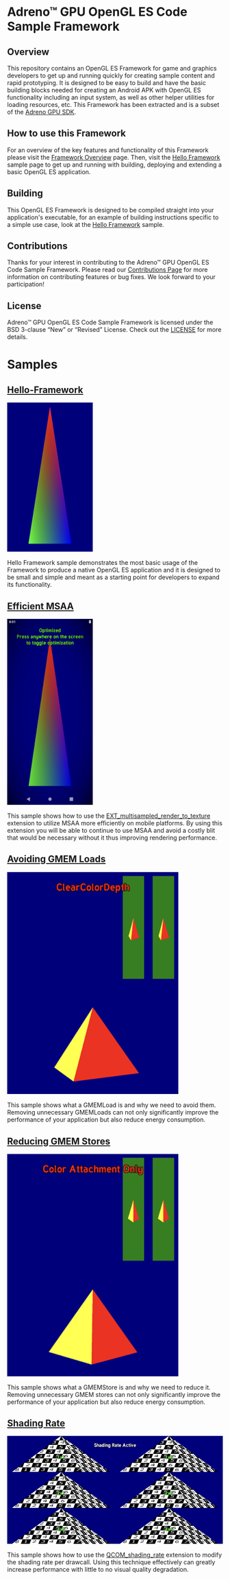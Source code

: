 

# Adreno™ GPU OpenGL ES Code Sample Framework

## Overview

This repository contains an OpenGL ES Framework for game and graphics developers to get up and running quickly for creating sample content and rapid prototyping. It is designed to be easy to build and have the basic building blocks needed for creating an Android APK with OpenGL ES functionality including an input system, as well as other helper utilities for loading resources, etc. This Framework has been extracted and is a subset of the [Adreno GPU SDK](https://developer.qualcomm.com/software/adreno-gpu-sdk/tools).

## How to use this Framework

For an overview of the key features and functionality of this Framework please visit the [Framework Overview](OVERVIEW.md) page. Then, visit the [Hello Framework](samples/hello-fw) sample page to get up and running with building, deploying and extending a basic OpenGL ES application.

## Building

This OpenGL ES Framework is designed to be compiled straight into your application's executable, for an example of building instructions specific to a simple use case, look at the [Hello Framework](samples/hello-fw) sample.

## Contributions
Thanks for your interest in contributing to the Adreno™ GPU OpenGL ES Code Sample Framework. Please read our [Contributions Page](CONTRIBUTING.md) for more information on contributing features or bug fixes. We look forward to your participation!

## License
Adreno™ GPU OpenGL ES Code Sample Framework is licensed under the BSD 3-clause “New” or “Revised” License. Check out the [LICENSE](LICENSE) for more details.

# Samples

## [Hello-Framework](samples/hello-fw)

<img width="200px" src="samples/hello-fw/img/screenshot.png">

Hello Framework sample demonstrates the most basic usage of the Framework to produce a native OpenGL ES application and it is designed to be small and simple and meant as a starting point for developers to expand its functionality.

## [Efficient MSAA](samples/msaa)

<img width="200px" src="samples/msaa/img/msaa.png">

This sample shows how to use the [EXT_multisampled_render_to_texture](https://www.khronos.org/registry/OpenGL/extensions/EXT/EXT_multisampled_render_to_texture.txt) extension to utilize MSAA more efficiently on mobile platforms. By using this extension you will be able to continue to use MSAA and avoid a costly blit that would be necessary without it thus improving rendering performance.

## [Avoiding GMEM Loads](samples/avoid_gmem_loads)

<img width="400px" src="samples/avoid_gmem_loads/img/avoid_gmem_loads.png">

This sample shows what a GMEMLoad is and why we need to avoid them. Removing unnecessary GMEMLoads can not only significantly improve the performance of your application but also reduce energy consumption.

## [Reducing GMEM Stores](samples/reduce_gmem_stores)

<img width="400px" src="samples/reduce_gmem_stores/img/reduce_gmem_stores.png">

This sample shows what a GMEMStore is and why we need to reduce it. Removing unnecessary GMEM stores can not only significantly improve the performance of your application but also reduce energy consumption.

## [Shading Rate](samples/shading_rate)

<img width="800px" src="samples/shading_rate/img/shading_rate.png">

This sample shows how to use the [QCOM_shading_rate](https://www.khronos.org/registry/OpenGL/extensions/QCOM/QCOM_shading_rate.txt) extension to modify the shading rate per drawcall. Using this technique effectively can greatly increase performance with little to no visual quality degradation.
